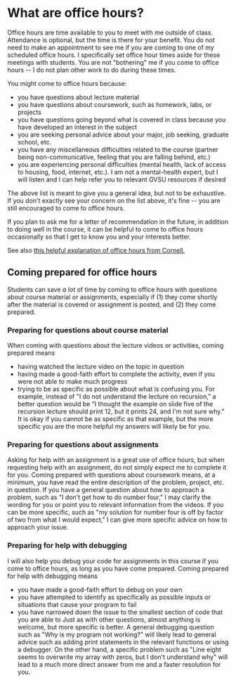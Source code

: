 # What are office hours?

Office hours are time available to you to meet with me outside of class.
Attendance is optional,
but the time is there for your benefit.
You do not need to make an appointment to see me if you are coming to one
of my scheduled office hours.
I specifically set office hour times aside for these meetings with students.
You are not "bothering" me if you come to office hours --
I do not plan other work to do during these times.

You might come to office hours because:
* you have questions about lecture material
* you have questions about coursework, such as homework, labs, or projects
* you have questions going beyond what is covered in class because you have
  developed an interest in the subject
* you are seeking personal advice about your major, job seeking, graduate
  school, etc.
* you have any miscellaneous difficulties related to the course
  (partner being non-communicative, feeling that you are falling behind, etc.)
* you are experiencing personal difficulties
  (mental health, lack of access to housing, food, internet, etc.).
  I am not a mental-health expert,
  but I will listen and I can help refer you to relevant GVSU resources if
  desired

The above list is meant to give you a general idea,
but not to be exhaustive.
If you don't exactly see your concern on the list above,
it's fine --
you are still encouraged to come to office hours.

If you plan to ask me for a letter of recommendation in the future,
in addition to doing well in the course,
it can be helpful to come to office hours occasionally so that I get to know
you and your interests better.

See also
[this helpful explanation of office hours from Cornell.](https://lsc.cornell.edu/wp-content/uploads/2015/10/What-Are-Office-Hours.pdf)

## Coming prepared for office hours

Students can save *a lot* of time by coming to office hours with questions
about course material or assignments,
especially if
(1) they come shortly after the material is covered or assignment is posted,
and (2) they come prepared.

### Preparing for questions about course material

When coming with questions about the lecture videos or activities,
coming prepared means
* having watched the lecture video on the topic in question
* having made a good-faith effort to complete the activity,
  even if you were not able to make much progress
* trying to be as specific as possible about what is confusing you.
  For example, instead of "I do not understand the lecture on recursion,"
  a better question would be
  "I thought the example on slide five of the recursion lecture should print
  12, but it prints 24, and I'm not sure why."
  It is okay if you cannot be as specific as that example,
  but the more specific you are the more helpful my answers will likely be
  for you.

### Preparing for questions about assignments

Asking for help with an assignment is a great use of office hours,
but when requesting help with an assignment,
do not simply expect me to complete it for you.
Coming prepared with questions about coursework means,
at a minimum,
you have read the entire description of the problem, project, etc. in
question.
If you have a general question about how to approach a problem,
such as "I don't get how to do number four,"
I may clarify the wording for you or point you to relevant information from
the videos.
If you can be more specific,
such as "my solution for number four is off by factor of two from what I would
expect,"
I can give more specific advice on how to approach your issue.

### Preparing for help with debugging

I will also help you debug your code for assignments in this course if you come
to office hours,
as long as you have come prepared.
Coming prepared for help with debugging means
* you have made a good-faith effort to debug on your own
* you have attempted to identify as specifically as possible inputs or
  situations that cause your program to fail
* you have narrowed down the issue to the smallest section of code that you are
  able to
Just as with other questions,
almost anything is welcome,
but more specific is better.
A general debugging question such as "Why is my program not working?" will
likely lead to general advice such as adding print statements in the relevant
functions or using a debugger.
On the other hand,
a specific problem such as
"Line eight seems to overwrite my array with zeros,
but I don't understand why"
will lead to a much more direct answer from me and a faster resolution for you.
